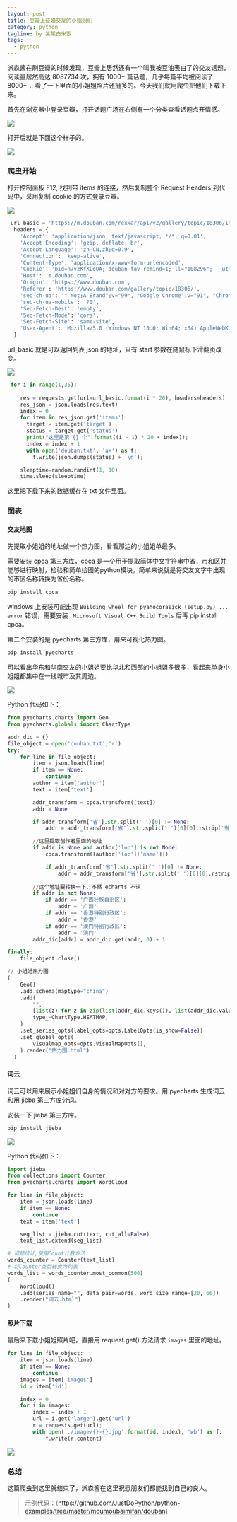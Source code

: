 ```yaml
---
layout: post
title: 豆瓣上征婚交友的小姐姐们
category: python
tagline: by 某某白米饭
tags: 
  - python
---
```


派森酱在刷豆瓣的时候发现，豆瓣上居然还有一个叫我被豆油表白了的交友话题，阅读量居然高达 8087734 次，拥有 1000+ 篇话题，几乎每篇平均被阅读了 8000+ ，看了一下里面的小姐姐照片还挺多的。今天我们就用爬虫把他们下载下来。
<!--more-->

首先在浏览器中登录豆瓣，打开话题广场在右侧有一个分类查看话题点开情感。

![](http://www.justdopython.com/assets/images/2021/06/douban/0.png)

打开后就是下面这个样子的。

![](http://www.justdopython.com/assets/images/2021/06/douban/0.5.png)

### 爬虫开始

打开控制面板 F12, 找到带 items 的连接，然后复制整个 Request Headers 到代码中，采用复制 cookie 的方式登录豆瓣。

![](http://www.justdopython.com/assets/images/2021/06/douban/1.png)

```python
 url_basic = 'https://m.douban.com/rexxar/api/v2/gallery/topic/18306/items?from_web=1&sort=hot&start={}&count=20&status_full_text=1&guest_only=0&ck=GStY'
  headers = { 
    'Accept': 'application/json, text/javascript, */*; q=0.01',
    'Accept-Encoding': 'gzip, deflate, br',
    'Accept-Language': 'zh-CN,zh;q=0.9',
    'Connection': 'keep-alive',
    'Content-Type': 'application/x-www-form-urlencoded',
    'Cookie': 'bid=n7vzKfXLoUA; douban-fav-remind=1; ll="108296"; __utmc=30149280; __utmz=30149280.1624276858.2.2.utmcsr=google|utmccn=(organic)|utmcmd=organic|utmctr=(not%20provided); ap_v=0,6.0; gr_user_id=ca8b9156-1926-4c82-9dda-27fc7f7ad51b; __utma=30149280.66080894.1623848440.1624276858.1624282580.3; __utmt=1; dbcl2="157316158:e4ojS8paSUc"; ck=GStY; push_doumail_num=0; __utmv=30149280.15731; frodotk="a187943e3a17e8bbe496bcbaae47ba31"; push_noty_num=0; __utmb=30149280.11.10.1624282580',
    'Host': 'm.douban.com',
    'Origin': 'https://www.douban.com',
    'Referer': 'https://www.douban.com/gallery/topic/18306/',
    'sec-ch-ua': '" Not;A Brand";v="99", "Google Chrome";v="91", "Chromium";v="91"',
    'sec-ch-ua-mobile': '?0',
    'Sec-Fetch-Dest': 'empty',
    'Sec-Fetch-Mode': 'cors',
    'Sec-Fetch-Site': 'same-site',
    'User-Agent': 'Mozilla/5.0 (Windows NT 10.0; Win64; x64) AppleWebKit/537.36 (KHTML, like Gecko) Chrome/91.0.4472.106 Safari/537.36'
  }
```

url_basic 就是可以返回列表 json 的地址，只有 start 参数在随鼠标下滑翻页改变。

![](http://www.justdopython.com/assets/images/2021/06/douban/2.png)

```python
 for i in range(1,35):
    
    res = requests.get(url=url_basic.format(i * 20), headers=headers)
    res_json = json.loads(res.text)
    index = 0
    for item in res_json.get('items'):
      target = item.get('target')
      status = target.get('status')
      print("这里是第 {} 个".format((i - 1) * 20 + index));
      index = index + 1
      with open('douban.txt', 'a+') as f:
        f.write(json.dumps(status) + '\n');

    sleeptime=random.randint(1, 10)
    time.sleep(sleeptime)
```

这里把下载下来的数据缓存在 txt 文件里面。

### 图表

#### 交友地图

先提取小姐姐的地址做一个热力图，看看那边的小姐姐单最多。

需要安装  cpca 第三方库，cpca 是一个用于提取简体中文字符串中省，市和区并能够进行映射，检验和简单绘图的python模块。简单来说就是将交友文字中出现的市区名称转换为省份名称。

```python
pip install cpca
```

windows 上安装可能出现 `Building wheel for pyahocorasick (setup.py) ... error` 错误，需要安装 ` Microsoft Visual C++ Build Tools` 后再 pip install cpca。

第二个安装的是 pyecharts 第三方库，用来可视化热力图。

```python
pip install pyecharts
```

可以看出华东和华南交友的小姐姐要比华北和西部的小姐姐多很多，看起来单身小姐姐都集中在一线城市及其周边。

![](http://www.justdopython.com/assets/images/2021/06/douban/3.png)

Python 代码如下：

```python
from pyecharts.charts import Geo
from pyecharts.globals import ChartType

addr_dic = {}
file_object = open('douban.txt','r')
try:
    for line in file_object:
        item = json.loads(line)
        if item == None:
            continue
        author = item['author']
        text = item['text']

        addr_transform = cpca.transform([text])
        addr = None

        if addr_transform['省'].str.split(' ')[0] != None:
            addr = addr_transform['省'].str.split(' ')[0][0].rstrip('省')

        //这里提取创作者里面的地址
        if addr is None and author['loc'] is not None:
            cpca.transform([author['loc']['name']])

            if addr_transform['省'].str.split(' ')[0] != None:
                addr = addr_transform['省'].str.split(' ')[0][0].rstrip('省')
        
        //这个地址要转换一下，不然 echarts 不认
        if addr is not None:
            if addr == '广西壮族自治区':
                addr = '广西'
            if addr == '香港特别行政区':
                addr = '香港'
            if addr == '澳门特别行政区':
                addr = '澳门'
        addr_dic[addr] = addr_dic.get(addr, 0) + 1

finally:
    file_object.close()

// 小姐姐热力图
(
    Geo()
    .add_schema(maptype="china")
    .add(
        "",
        [list(z) for z in zip(list(addr_dic.keys()), list(addr_dic.values()))],
        type_=ChartType.HEATMAP,
    )
    .set_series_opts(label_opts=opts.LabelOpts(is_show=False))
    .set_global_opts(
        visualmap_opts=opts.VisualMapOpts(),
    ).render("热力图.html")
  )
```

#### 词云

词云可以用来展示小姐姐们自身的情况和对对方的要求。用 pyecharts 生成词云和用 jieba 第三方库分词。

安装一下 jieba 第三方库。

```python
pip install jieba
```

![](http://www.justdopython.com/assets/images/2021/06/douban/4.png)

Python 代码如下：

```python
import jieba
from collections import Counter
from pyecharts.charts import WordCloud

for line in file_object:
    item = json.loads(line)
    if item == None:
        continue
    text = item['text']

    seg_list = jieba.cut(text, cut_all=False)
    text_list.extend(seg_list)

# 词频统计,使用Count计数方法
words_counter = Counter(text_list)
# 将Counter类型转换为列表
words_list = words_counter.most_common(500)
(
    WordCloud()
    .add(series_name="", data_pair=words, word_size_range=[20, 66])
    .render("词云.html")
)

```

#### 照片下载

最后来下载小姐姐照片吧，直接用 request.get() 方法请求 `images` 里面的地址。

```python
for line in file_object:
    item = json.loads(line)
    if item == None:
        continue
    images = item['images']
    id = item['id']

    index = 0
    for i in images:
        index = index + 1
        url = i.get('large').get('url')
        r = requests.get(url);
        with open('./image/{}-{}.jpg'.format(id, index), 'wb') as f:
            f.write(r.content) 
```

![](http://www.justdopython.com/assets/images/2021/06/douban/5.png)

### 总结

这篇爬虫到这里就结束了，派森酱在这里祝愿朋友们都能找到自己的良人。

> 示例代码：(https://github.com/JustDoPython/python-examples/tree/master/moumoubaimifan/douban)

